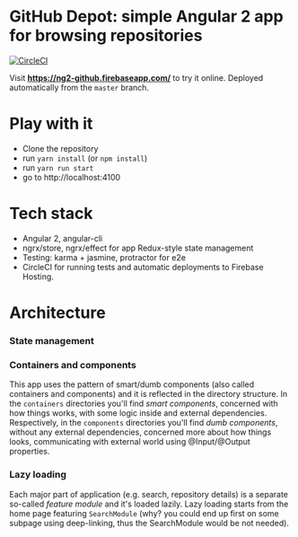 # GitHub Depot: simple Angular 2 app for browsing repositories
[![CircleCI](https://circleci.com/gh/ryzy/play-ng2-github.svg?style=svg)](https://circleci.com/gh/ryzy/play-ng2-github)

Visit **https://ng2-github.firebaseapp.com/** to try it online.
Deployed automatically from the `master` branch.

# Play with it

* Clone the repository
* run `yarn install` (or `npm install`)
* run `yarn run start`
* go to http://localhost:4100


# Tech stack

* Angular 2, angular-cli
* ngrx/store, ngrx/effect for app Redux-style state management
* Testing: karma + jasmine, protractor for e2e
* CircleCI for running tests and automatic deployments to Firebase Hosting.


# Architecture

### State management


### Containers and components
This app uses the pattern of smart/dumb components (also called containers
and components) and it is reflected in the directory structure.
In the `containers` directories you'll find *smart components*,
concerned with how things works, with some logic inside and external
dependencies. Respectively, in the `components` directories you'll find
*dumb components*, without any external dependencies, concerned more
about how things looks, communicating with external world
using @Input/@Output properties.

### Lazy loading
Each major part of application (e.g. search, repository details)
is a separate so-called _feature module_ and it's loaded lazily.
Lazy loading starts from the home page featuring `SearchModule`
(why? you could end up first on some subpage using deep-linking, thus
the SearchModule would be not needed).
